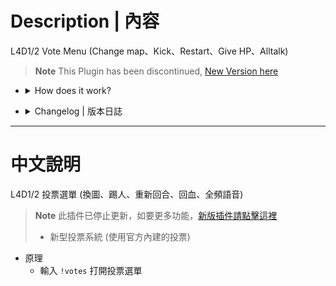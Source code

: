 # Description | 內容
L4D1/2 Vote Menu (Change map、Kick、Restart、Give HP、Alltalk)

> __Note__ This Plugin has been discontinued, [New Version here](https://github.com/fbef0102/Game-Private_Plugin/tree/main/Plugin_%E6%8F%92%E4%BB%B6/Server_%E4%BC%BA%E6%9C%8D%E5%99%A8/l4d2_vote_change)

* <details><summary>How does it work?</summary>

	* Say ```!votes``` to open vote menu
</details>

* <details><summary>Changelog | 版本日誌</summary>

    * Archived (2024-8-20)
        * This Plugin has been discontinued
        
    * v1.0h (2024-3-8)
        * Require builtinvotes

    * v6.2 (2023-11-15)
        * Delete command "sm_restartmap"
        
    * v6.1 (2023-4-19)
        * Optimize code

    * v6.0 (2022-12-5)
        * Remake Code
        * Changes to fix warnings when compiling on SourceMod 1.11.
        * Fix errors

    * v1.0
        * Initial Release
</details>

- - - -
# 中文說明
L4D1/2 投票選單 (換圖、踢人、重新回合、回血、全頻語音)

> __Note__ 此插件已停止更新，如要更多功能，[新版插件請點擊這裡](https://github.com/fbef0102/Game-Private_Plugin/tree/main/Plugin_%E6%8F%92%E4%BB%B6/Server_%E4%BC%BA%E6%9C%8D%E5%99%A8/l4d2_vote_change)
> * 新型投票系統 (使用官方內建的投票)

* 原理
    * 輸入 ```!votes``` 打開投票選單